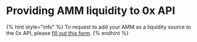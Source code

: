 # Providing AMM liquidity to 0x API

{% hint style="info" %}
To request to add your AMM as a liquidity source to the 0x API, please [fill out this form](https://docs.google.com/forms/d/e/1FAIpQLSf9Xw5M4I8c2Kw1mTkc5LsucrT\_3pRuJ6O6RRHPPvn9EXL1tQ/viewform).
{% endhint %}
